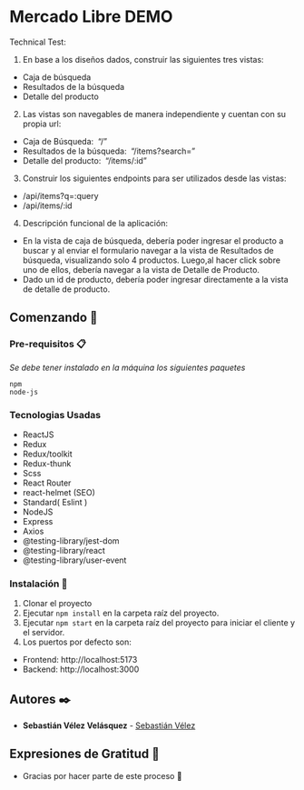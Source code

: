 # Mercado Libre DEMO

Technical Test: 
1. En base a los diseños dados, construir las siguientes tres vistas:
- Caja de búsqueda
- Resultados de la búsqueda
- Detalle del producto
2. Las vistas son navegables de manera independiente y cuentan con su propia url:
- Caja de Búsqueda: ​ “/”
- Resultados de la búsqueda: ​ “/items?search=”
- Detalle del producto: ​ “/items/:id”
3. Construir los siguientes endpoints para ser utilizados desde las vistas:
- /api/items?q=:query
- /api/items/:id
4. Descripción funcional de la aplicación:
- En la vista de caja de búsqueda, debería poder ingresar el producto a buscar y al enviar el formulario navegar a la vista de Resultados de búsqueda, visualizando solo 4 productos. Luego,al hacer click sobre uno de ellos, debería navegar a la vista de Detalle de Producto.
- Dado un id de producto, debería poder ingresar directamente a la vista de detalle de producto.

## Comenzando 🚀

### Pre-requisitos 📋

_Se debe tener instalado en la máquina los siguientes paquetes_

```
npm
node-js
```
### Tecnologias Usadas

- ReactJS
- Redux
- Redux/toolkit
- Redux-thunk
- Scss
- React Router
- react-helmet (SEO)
- Standard( Eslint )
- NodeJS
- Express
- Axios
- @testing-library/jest-dom
- @testing-library/react
- @testing-library/user-event

### Instalación 🔧

1. Clonar el proyecto
2. Ejecutar `npm install` en la carpeta raíz del proyecto.
3. Ejecutar `npm start` en la carpeta raíz del proyecto para iniciar el cliente y el servidor.
4. Los puertos por defecto son:
- Frontend: http://localhost:5173
- Backend: http://localhost:3000



## Autores ✒️

* **Sebastián Vélez Velásquez** -  [Sebastián Vélez](https://github.com/SebasVelez34)

## Expresiones de Gratitud 🎁

* Gracias por hacer parte de este proceso 📢
